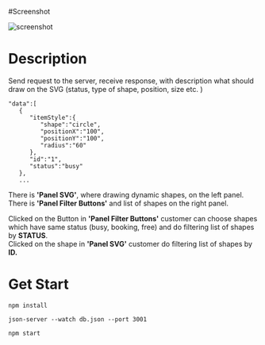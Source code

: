 #Screenshot

![screenshot](https://user-images.githubusercontent.com/14134220/59480620-4e504000-8e2f-11e9-9b21-3d1e138358c6.gif)


# Description #

Send request to the server, receive response, with description what should draw on the SVG (status, type of shape, position, size etc. )
```
"data":[
   {
      "itemStyle":{
         "shape":"circle",
         "positionX":"100",
         "positionY":"100",
         "radius":"60"
      },
      "id":"1",
      "status":"busy"
   },
   ...
```
There is **'Panel SVG'**, where drawing dynamic shapes, on the left panel.\
There is **'Panel Filter Buttons'** and list of shapes on the right panel.

Clicked on the Button in **'Panel Filter Buttons'** customer can choose shapes which have same status (busy, booking, free)  and do filtering list of shapes by **STATUS**.\
Clicked on the shape in **'Panel SVG'** customer do filtering list of shapes by **ID.**

# Get Start #
```
npm install
```
```
json-server --watch db.json --port 3001
```
```
npm start
```

